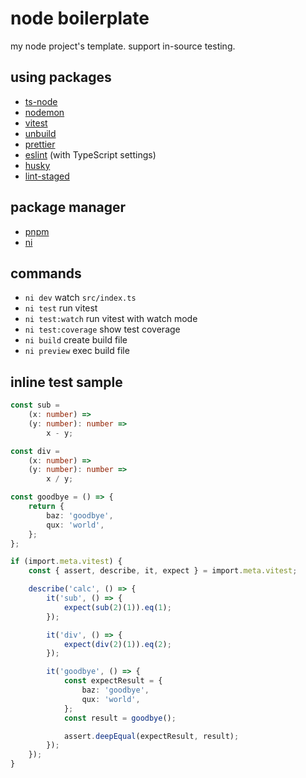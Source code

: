 # node boilerplate

my node project's template.
support in-source testing.

## using packages

-   [ts-node](https://github.com/TypeStrong/ts-node)
-   [nodemon](https://github.com/remy/nodemon)
-   [vitest](https://github.com/vitest-dev/vitest)
-   [unbuild](https://github.com/unjs/unbuild)
-   [prettier](https://github.com/prettier/prettier)
-   [eslint](https://github.com/eslint/eslint) (with TypeScript settings)
-   [husky](https://github.com/typicode/husky)
-   [lint-staged](https://github.com/okonet/lint-staged)

## package manager

-   [pnpm](https://github.com/pnpm/pnpm)
-   [ni](https://github.com/antfu/ni)

## commands

-   `ni dev` watch `src/index.ts`
-   `ni test` run vitest
-   `ni test:watch` run vitest with watch mode
-   `ni test:coverage` show test coverage
-   `ni build` create build file
-   `ni preview` exec build file

## inline test sample

```ts
const sub =
    (x: number) =>
    (y: number): number =>
        x - y;

const div =
    (x: number) =>
    (y: number): number =>
        x / y;

const goodbye = () => {
    return {
        baz: 'goodbye',
        qux: 'world',
    };
};

if (import.meta.vitest) {
    const { assert, describe, it, expect } = import.meta.vitest;

    describe('calc', () => {
        it('sub', () => {
            expect(sub(2)(1)).eq(1);
        });

        it('div', () => {
            expect(div(2)(1)).eq(2);
        });

        it('goodbye', () => {
            const expectResult = {
                baz: 'goodbye',
                qux: 'world',
            };
            const result = goodbye();

            assert.deepEqual(expectResult, result);
        });
    });
}
```
